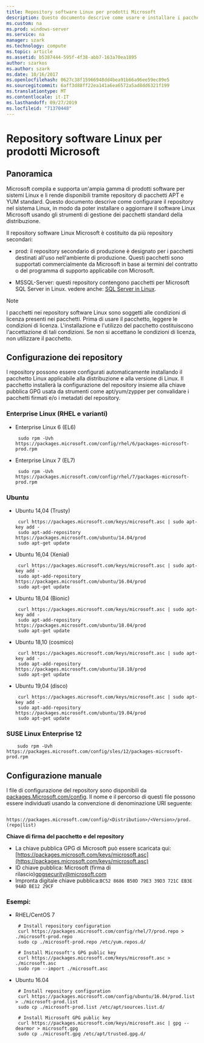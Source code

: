```yaml
---
title: Repository software Linux per prodotti Microsoft
description: Questo documento descrive come usare e installare i pacchetti software Linux per i prodotti Microsoft.
ms.custom: na
ms.prod: windows-server
ms.service: na
manager: szark
ms.technology: compute
ms.topic: article
ms.assetid: b5387444-595f-4f38-abb7-163a70ea1895
author: szarkos
ms.author: szark
ms.date: 10/16/2017
ms.openlocfilehash: 0627c38f15966948dd4bea91b66a96ee59ec89e5
ms.sourcegitcommit: 6aff3d88ff22ea141a6ea6572a5ad8dd6321f199
ms.translationtype: MT
ms.contentlocale: it-IT
ms.lasthandoff: 09/27/2019
ms.locfileid: "71370448"
---
```

# <a name="linux-software-repository-for-microsoft-products"></a>Repository software Linux per prodotti Microsoft

## <a name="overview"></a>Panoramica
Microsoft compila e supporta un'ampia gamma di prodotti software per sistemi Linux e li rende disponibili tramite repository di pacchetti APT e YUM standard. Questo documento descrive come configurare il repository nel sistema Linux, in modo da poter installare o aggiornare il software Linux Microsoft usando gli strumenti di gestione dei pacchetti standard della distribuzione.

Il repository software Linux Microsoft è costituito da più repository secondari:

 - prod: il repository secondario di produzione è designato per i pacchetti destinati all'uso nell'ambiente di produzione. Questi pacchetti sono supportati commercialmente da Microsoft in base ai termini del contratto o del programma di supporto applicabile con Microsoft.

 - MSSQL-Server: questi repository contengono pacchetti per Microsoft SQL Server in Linux. vedere anche: [SQL Server in Linux](https://www.microsoft.com/en-us/sql-server/sql-server-vnext-including-Linux).

> [!Note]
> I pacchetti nei repository software Linux sono soggetti alle condizioni di licenza presenti nei pacchetti. Prima di usare il pacchetto, leggere le condizioni di licenza. L'installazione e l'utilizzo del pacchetto costituiscono l'accettazione di tali condizioni. Se non si accettano le condizioni di licenza, non utilizzare il pacchetto.


## <a name="configuring-the-repositories"></a>Configurazione dei repository
I repository possono essere configurati automaticamente installando il pacchetto Linux applicabile alla distribuzione e alla versione di Linux. Il pacchetto installerà la configurazione del repository insieme alla chiave pubblica GPG usata da strumenti come apt/yum/zypper per convalidare i pacchetti firmati e/o i metadati del repository.

### <a name="enterprise-linux-rhel-and-variants"></a>Enterprise Linux (RHEL e varianti)

 - Enterprise Linux 6 (EL6)

        sudo rpm -Uvh https://packages.microsoft.com/config/rhel/6/packages-microsoft-prod.rpm

 - Enterprise Linux 7 (EL7)

        sudo rpm -Uvh https://packages.microsoft.com/config/rhel/7/packages-microsoft-prod.rpm


### <a name="ubuntu"></a>Ubuntu

 - Ubuntu 14,04 (Trusty)

        curl https://packages.microsoft.com/keys/microsoft.asc | sudo apt-key add -
        sudo apt-add-repository https://packages.microsoft.com/ubuntu/14.04/prod
        sudo apt-get update

 - Ubuntu 16,04 (Xenial)

        curl https://packages.microsoft.com/keys/microsoft.asc | sudo apt-key add -
        sudo apt-add-repository https://packages.microsoft.com/ubuntu/16.04/prod
        sudo apt-get update

 - Ubuntu 18,04 (Bionic)

        curl https://packages.microsoft.com/keys/microsoft.asc | sudo apt-key add -
        sudo apt-add-repository https://packages.microsoft.com/ubuntu/18.04/prod
        sudo apt-get update

 - Ubuntu 18,10 (cosmico)

        curl https://packages.microsoft.com/keys/microsoft.asc | sudo apt-key add -
        sudo apt-add-repository https://packages.microsoft.com/ubuntu/18.10/prod
        sudo apt-get update

 - Ubuntu 19,04 (disco)

        curl https://packages.microsoft.com/keys/microsoft.asc | sudo apt-key add -
        sudo apt-add-repository https://packages.microsoft.com/ubuntu/19.04/prod
        sudo apt-get update

### <a name="suse-linux-enterprise-12"></a>SUSE Linux Enterprise 12

        sudo rpm -Uvh https://packages.microsoft.com/config/sles/12/packages-microsoft-prod.rpm


## <a name="manual-configuration"></a>Configurazione manuale
I file di configurazione del repository sono disponibili da [packages.Microsoft.com/config](https://packages.microsoft.com/config/). Il nome e il percorso di questi file possono essere individuati usando la convenzione di denominazione URI seguente:

        https://packages.microsoft.com/config/<Distribution>/<Version>/prod.(repo|list)

**Chiave di firma del pacchetto e del repository**

 - La chiave pubblica GPG di Microsoft può essere scaricata qui:[https://packages.microsoft.com/keys/microsoft.asc](https://packages.microsoft.com/keys/microsoft.asc)
 - ID chiave pubblica: Microsoft (firma di rilascio)<gpgsecurity@microsoft.com>
 - Impronta digitale chiave pubblica:`BC52 8686 B50D 79E3 39D3 721C EB3E 94AD BE12 29CF`

### <a name="examples"></a>Esempi:

 - RHEL/CentOS 7

        # Install repository configuration
        curl https://packages.microsoft.com/config/rhel/7/prod.repo > ./microsoft-prod.repo
        sudo cp ./microsoft-prod.repo /etc/yum.repos.d/

        # Install Microsoft's GPG public key
        curl https://packages.microsoft.com/keys/microsoft.asc > ./microsoft.asc
        sudo rpm --import ./microsoft.asc

 - Ubuntu 16.04

        # Install repository configuration
        curl https://packages.microsoft.com/config/ubuntu/16.04/prod.list > ./microsoft-prod.list
        sudo cp ./microsoft-prod.list /etc/apt/sources.list.d/

        # Install Microsoft GPG public key
        curl https://packages.microsoft.com/keys/microsoft.asc | gpg --dearmor > microsoft.gpg
        sudo cp ./microsoft.gpg /etc/apt/trusted.gpg.d/



